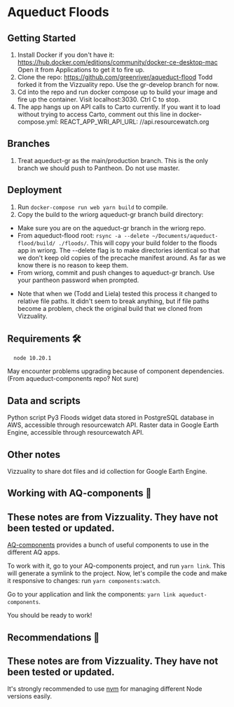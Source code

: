 # Aqueduct Floods

## Getting Started

1. Install Docker if you don't have it: https://hub.docker.com/editions/community/docker-ce-desktop-mac  Open it from Applications to get it to fire up.
2. Clone the repo: https://github.com/greenriver/aqueduct-flood Todd forked it from the Vizzuality repo. Use the gr-develop branch for now.
3. Cd into the repo and run docker compose up  to build your image and fire up the container. Visit localhost:3030. Ctrl C to stop.
4. The app hangs up on API calls to Carto currently. If you want it to load without trying to access Carto, comment out this line in docker-compose.yml: REACT_APP_WRI_API_URL: //api.resourcewatch.org

## Branches

1. Treat aqueduct-gr as the main/production branch. This is the only branch we should push to Pantheon. Do not use master.

## Deployment

1. Run `docker-compose run web yarn build` to compile.
2. Copy the build to the wriorg aqueduct-gr branch build directory:
  - Make sure you are on the aqueduct-gr branch in the wriorg repo.
  - From aqueduct-flood root: `rsync -a --delete ~/Documents/aqueduct-flood/build/ ./floods/`. This will copy your build folder to the floods app in wriorg. The --delete flag is to make directories identical so that we don't keep old copies of the precache manifest around. As far as we know there is no reason to keep them.
  - From wriorg, commit and push changes to aqueduct-gr branch. Use your pantheon password when prompted.

  * Note that when we (Todd and Liela) tested this process it changed to relative file paths. It didn't seem to break anything, but if file paths become a problem, check the original build that we cloned from Vizzuality.

## Requirements 🛠️
```
  node 10.20.1
```

May encounter problems upgrading because of component dependencies. (From aqueduct-components repo? Not sure)

## Data and scripts

Python script Py3
Floods widget data stored in PostgreSQL database in AWS, accessible through resourcewatch API.
Raster data in Google Earth Engine, accessible through resourcewatch API.

## Other notes

Vizzuality to share dot files and id collection for Google Earth Engine.


## Working with AQ-components 🔗

These notes are from Vizzuality. They have not been tested or updated.
---
[AQ-components](https://vizzuality.github.io/aqueduct-components/) provides a bunch of useful components to use in the different AQ apps.

To work with it, go to your AQ-components project, and run `yarn link`. This will generate a symlink to the project. Now, let's compile
the code and make it responsive to changes: run `yarn components:watch`.

Go to your application and link the components: `yarn link aqueduct-components`.

You should be ready to work!


## Recommendations 🐰

These notes are from Vizzuality. They have not been tested or updated.
---

It's strongly recommended to use [nvm](https://github.com/creationix/nvm) for managing different Node versions easily.



